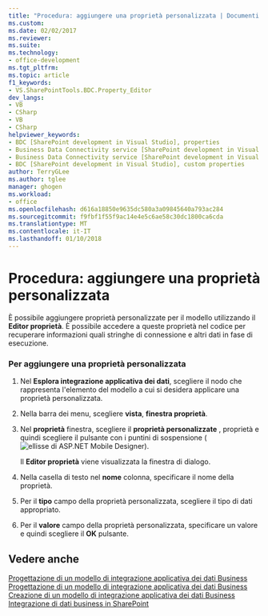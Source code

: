 ```yaml
---
title: "Procedura: aggiungere una proprietà personalizzata | Documenti Microsoft"
ms.custom: 
ms.date: 02/02/2017
ms.reviewer: 
ms.suite: 
ms.technology:
- office-development
ms.tgt_pltfrm: 
ms.topic: article
f1_keywords:
- VS.SharePointTools.BDC.Property_Editor
dev_langs:
- VB
- CSharp
- VB
- CSharp
helpviewer_keywords:
- BDC [SharePoint development in Visual Studio], properties
- Business Data Connectivity service [SharePoint development in Visual Studio], properties
- Business Data Connectivity service [SharePoint development in Visual Studio], custom properties
- BDC [SharePoint development in Visual Studio], custom properties
author: TerryGLee
ms.author: tglee
manager: ghogen
ms.workload:
- office
ms.openlocfilehash: d616a18850e9635dc580a3a09845640a793ac284
ms.sourcegitcommit: f9fbf1f55f9ac14e4e5c6ae58c30dc1800ca6cda
ms.translationtype: MT
ms.contentlocale: it-IT
ms.lasthandoff: 01/10/2018
---
```

# <a name="how-to-add-a-custom-property"></a>Procedura: aggiungere una proprietà personalizzata
  È possibile aggiungere proprietà personalizzate per il modello utilizzando il **Editor proprietà**. È possibile accedere a queste proprietà nel codice per recuperare informazioni quali stringhe di connessione e altri dati in fase di esecuzione.  
  
### <a name="to-add-a-custom-property"></a>Per aggiungere una proprietà personalizzata  
  
1.  Nel **Esplora integrazione applicativa dei dati**, scegliere il nodo che rappresenta l'elemento del modello a cui si desidera applicare una proprietà personalizzata.  
  
2.  Nella barra dei menu, scegliere **vista**, **finestra proprietà**.  
  
3.  Nel **proprietà** finestra, scegliere il **proprietà personalizzate** , proprietà e quindi scegliere il pulsante con i puntini di sospensione (![ellisse di ASP.NET Mobile Designer](../sharepoint/media/mwellipsis.gif "ASP. Ellisse di progettazione per dispositivi mobili NET")).  
  
     Il **Editor proprietà** viene visualizzata la finestra di dialogo.  
  
4.  Nella casella di testo nel **nome** colonna, specificare il nome della proprietà.  
  
5.  Per il **tipo** campo della proprietà personalizzata, scegliere il tipo di dati appropriato.  
  
6.  Per il **valore** campo della proprietà personalizzata, specificare un valore e quindi scegliere il **OK** pulsante.  
  
## <a name="see-also"></a>Vedere anche  
 [Progettazione di un modello di integrazione applicativa dei dati Business](../sharepoint/designing-a-business-data-connectivity-model.md)   
 [Progettazione di un modello di integrazione applicativa dei dati Business](../sharepoint/designing-a-business-data-connectivity-model.md)   
 [Creazione di un modello di integrazione applicativa dei dati Business](../sharepoint/creating-a-business-data-connectivity-model.md)   
 [Integrazione di dati business in SharePoint](../sharepoint/integrating-business-data-into-sharepoint.md)  
  
  